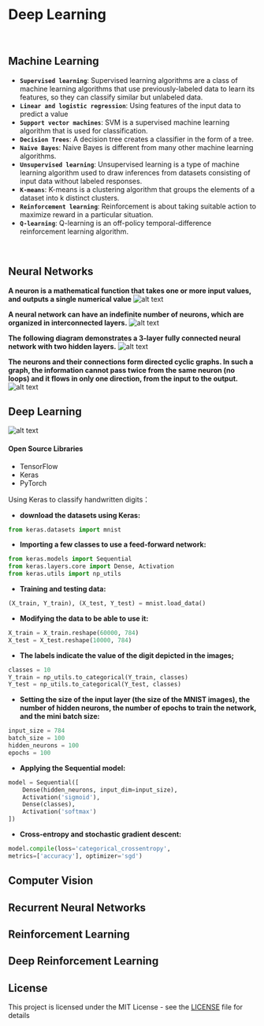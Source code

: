 # Deep Learning


<br/>

## Machine Learning 

- **`Supervised learning`**: Supervised learning algorithms are a class of machine learning algorithms that use previously-labeled data to learn its features, so they can classify similar but unlabeled data.
- **`Linear and logistic regression`**: Using features of the input data to predict a value
- **`Support vector machines`**: SVM is a supervised machine learning algorithm that is used for classification. 
- **`Decision Trees`**: A decision tree creates a classifier in the form of a tree.
- **`Naive Bayes`**: Naive Bayes is different from many other machine learning algorithms.
- **`Unsupervised learning`**: Unsupervised learning is a type of machine learning algorithm used to draw inferences from datasets      consisting of input data without labeled responses.
- **`K-means`**: K-means is a clustering algorithm that groups the elements of a dataset into k distinct clusters.
- **`Reinforcement learning`**: Reinforcement is about taking suitable action to maximize reward in a particular situation. 
- **`Q-learning`**: Q-learning is an off-policy temporal-difference reinforcement learning algorithm. 
<br/>


## Neural Networks

**A neuron is a mathematical function that takes one or more input values, and outputs a single numerical value**
![alt text](https://github.com/David-SF2290/Deep-Learning/blob/master/Graph_Doc/Neurons.JPG)

**A neural network can have an indefinite number of neurons, which are organized in interconnected layers.** 
![alt text](https://github.com/David-SF2290/Deep-Learning/blob/master/Graph_Doc/Layers.JPG)

**The following diagram demonstrates a 3-layer fully connected neural network with two hidden layers.** 
![alt text](https://github.com/David-SF2290/Deep-Learning/blob/master/Graph_Doc/Multi-layer.JPG)

**The neurons and their connections form directed cyclic graphs. In such a graph, the information cannot pass twice from the same neuron (no loops) and it flows in only one direction, from the input to the output.**
![alt text](https://github.com/David-SF2290/Deep-Learning/blob/master/Graph_Doc/Directed%20Cyclic%20Graphs.JPG)


## Deep Learning 

![alt text](https://github.com/David-SF2290/Deep-Learning/blob/master/Graph_Doc/Deep%20Learning.JPG)

#### Open Source Libraries
- TensorFlow
- Keras
- PyTorch

Using Keras to classify handwritten digits： 
 - **download the datasets using Keras:**
```python
from keras.datasets import mnist
```
- **Importing a few classes to use a feed-forward network:**
```python
from keras.models import Sequential
from keras.layers.core import Dense, Activation
from keras.utils import np_utils
```
- **Training and testing data:**
```python
(X_train, Y_train), (X_test, Y_test) = mnist.load_data()
```
- **Modifying the data to be able to use it:**
```python
X_train = X_train.reshape(60000, 784)
X_test = X_test.reshape(10000, 784)
```
- **The labels indicate the value of the digit depicted in the images;**
```python
classes = 10
Y_train = np_utils.to_categorical(Y_train, classes)
Y_test = np_utils.to_categorical(Y_test, classes)
```
- **Setting the size of the input layer (the size of the MNIST images), the number of hidden neurons, the number of epochs to train the network, and the mini batch size:** 
```python
input_size = 784
batch_size = 100
hidden_neurons = 100
epochs = 100
```
- **Applying the Sequential model:** 
```python
model = Sequential([
    Dense(hidden_neurons, input_dim=input_size),
    Activation('sigmoid'),
    Dense(classes),
    Activation('softmax')
])
```
- **Cross-entropy and stochastic gradient descent:**
```python
model.compile(loss='categorical_crossentropy',
metrics=['accuracy'], optimizer='sgd')
```

## Computer Vision 





## Recurrent Neural Networks





## Reinforcement Learning





## Deep Reinforcement Learning



## License
This project is licensed under the MIT License - see the [LICENSE](LICENSE) file for details

